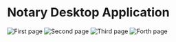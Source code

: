 # Notary Desktop Application

![First page]('images/1.png')
![Second page]('images/2.png')
![Third page]('images/3.png')
![Forth page]('images/4.png')